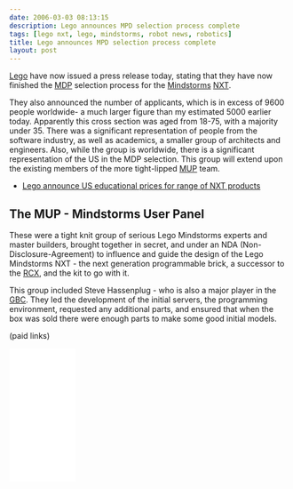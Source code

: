```yaml
---
date: 2006-03-03 08:13:15
description: Lego announces MPD selection process complete
tags: [lego nxt, lego, mindstorms, robot news, robotics]
title: Lego announces MPD selection process complete
layout: post
---
```

[Lego](/wiki/lego.html) have now issued a press release today, stating that they have now finished the
[MDP](/wiki/mdp.html "The Mindstorms Developer Panel") selection process for the [Mindstorms](/wiki/mindstorms.html "A Robotic construction toy system from Lego") [NXT](/wiki/nxt.html "Lego's NeXT generation robotics kit").

They also announced the number of applicants, which is in excess of 9600 people worldwide- a much larger figure than my estimated 5000 earlier today. Apparently this cross section was aged from 18-75, with a majority under 35. There was a significant representation of people from the software industry, as well as academics, a smaller group of architects and engineers. Also, while the group is worldwide, there is a significant representation of the US in the MDP selection. This group will extend upon the existing members of the more tight-lipped [MUP](/wiki/mup.html "Mindstorms User Panel") team.

- [Lego announce US educational prices for range of NXT products](/2006/03/03/lego-announce-us-educational-prices-for-range-of-nxt-products)

## The MUP - Mindstorms User Panel

These were a tight knit group of serious Lego Mindstorms experts and master builders, brought together in secret, and under an NDA (Non-Disclosure-Agreement) to influence and guide the design of the Lego Mindstorms NXT - the next generation programmable brick, a successor to the [RCX](/wiki/rcx.html "The Lego Robot Command Explorer"), and the kit to go with it.

This group included Steve Hassenplug - who is also a major player in the [GBC](/wiki/gbc.html "Great Ball Contraption"). They led the development of the initial servers, the programming environment, requested any additional parts, and ensured that when the box was sold there were enough parts to make some good initial models.

(paid links)

<iframe style="width:120px;height:240px;" marginwidth="0" marginheight="0" scrolling="no" frameborder="0" src="//ws-eu.amazon-adsystem.com/widgets/q?ServiceVersion=20070822&OneJS=1&Operation=GetAdHtml&MarketPlace=GB&source=ss&ref=as_ss_li_til&ad_type=product_link&tracking_id=orionrobots-21&language=en_GB&marketplace=amazon&region=GB&placement=B082WD5YV9&asins=B082WD5YV9&linkId=75cbb40f8dd28c5b84d540cdd12f14a3&show_border=true&link_opens_in_new_window=true"></iframe>
